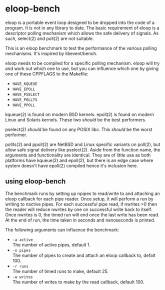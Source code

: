 # eloop-bench

eloop is a portable event loop designed to be dropped into the code of a
program. It is not in any library to date.
The basic requirement of eloop is a descriptor polling mechanism which
allows the safe delivery of signals.
As such, select(2) and poll(2) are not suitable.

This is an eloop benchmark to test the performance of the various
polling mechanisms. It's inspired by libevent/bench.

eloop needs to be compiled for a specific polling mechanism.
eloop will try and work out which one to use, but you can influence which one
by giving one of these CPPFLAGS to the Makefile:
  *  `HAVE_KQUEUE`
  *  `HAVE_EPOLL`
  *  `HAVE_PSELECT`
  *  `HAVE_POLLTS`
  *  `HAVE_PPOLL`

kqueue(2) is found on modern BSD kernels.
epoll(2) is found on modern Linux and Solaris kernels.
These two *should* be the best performers.

pselect(2) *should* be found on any POSIX libc.
This *should* be the worst performer.

pollts(2) and ppoll(2) are NetBSD and Linux specific variants on poll(2),
but allow safe signal delivery like pselect(2).
Aside from the function name, the arguments and functionality are identical.
They are of little use as both platforms have kqueue(2) and epoll(2),
but there is an edge case where system doesn't have epoll(2) compiled hence
it's inclusion here.

## using eloop-bench

The benchmark runs by setting up npipes to read/write to and attaching
an eloop callback for each pipe reader.
Once setup, it will perform a run by writing to nactive pipes.
For each successful pipe read, if nwrites >0 then the reader will reduce
nwrites by one on successful write back to itself.
Once nwrites is 0, the timed run will end once the last write has been read.
At the end of run, the time taken in seconds and nanoseconds is printed.

The following arguments can influence the benchmark:
  *  `-a active`  
     The number of active pipes, default 1.
  *  `-n pipes`  
     The number of pipes to create and attach an eloop callback to, defalt 100.
  *  `-r runs`  
     The number of timed runs to make, default 25.
  *  `-w writes`  
     The number of writes to make by the read callback, default 100.
